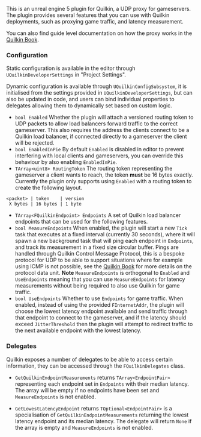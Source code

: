 This is an unreal engine 5 plugin for Quilkin, a UDP proxy for gameservers. The plugin provides several features that you can use with Quilkin deployments, such as proxying game traffic, and latency measurement.

You can also find guide level documentation on how the proxy works in the [Quilkin Book](https://googleforgames.github.io/quilkin/main/book/).

### Configuration
Static configuration is available in the editor through `UQuilkinDeveloperSettings` in "Project Settings".

Dynamic configuration is available through `UQuilkinConfigSubsystem`, it is initialised from the settings provided in `UQuilkinDeveloperSettings`, but can also be updated in code, and users can bind individual properties to delegates allowing them to dynamically set based on custom logic.

- `bool Enabled` Whether the plugin will attach a versioned routing token to UDP packets to allow load balancers forward traffic to the correct gameserver. This also requires the address the clients connect to be a Quilkin load balancer, if connected directly to a gameserver the client will be rejected.
- `bool EnabledInPie` By default `Enabled` is disabled in editor to prevent interfering with local clients and gameservers, you can override this behaviour by also enabling `EnabledInPie`.
- `TArray<uint8> RoutingToken` The routing token representing the gameserver a client wants to reach, the token **must** be 16 bytes exactly. Currently the plugin only supports using `Enabled` with a routing token to create the following layout.

```
<packet> | token    | version
 X bytes | 16 bytes | 1 byte
```

- `TArray<FQuilkinEndpoint> Endpoints` A set of Quilkin load balancer endpoints that can be used for the following features.
- `bool MeasureEndpoints` When enabled, the plugin will start a new `Tick` task that executes at a fixed interval (currently 30 seconds), where it will spawn a new background task that will ping each endpoint in `Endpoints`, and track its measurement in a fixed size circular buffer.
   Pings are handled through Quilkin Control Message Protocol, this is a bespoke protocol for UDP to be able to support situations where for example using ICMP is not possible, see the [Quilkin Book](https://googleforgames.github.io/quilkin/main/book/services/proxy/qcmp.html) for more details on the protocol data unit.
   **Note** `MeasureEndpoints` is orthogonal to `Enabled` and `UseEndpoints` meaning that you can use `MeasureEndpoints` for latency measurements without being required to also use Quilkin for game traffic.
- `bool UseEndpoints` Whether to use `Endpoints` for game traffic. When enabled, instead of using the provided `FInternetAddr`, the plugin will choose the lowest latency endpoint available and send traffic through that endpoint to connect to the gameserver, and if the latency should exceed `JitterThreshold` then the plugin will attempt to redirect traffic to the next available endpoint with the lowest latency.

### Delegates
Quilkin exposes a number of delegates to be able to access certain information, they can be accessed through the `FQuilkinDelegates` class.

- `GetQuilkinEndpointMeasurements` returns `TArray<EndpointPair>` representing each endpoint set in `Endpoints` with their median latency. The array will be empty if no endpoints have been set and `MeasureEndpoints` is not enabled.

- `GetLowestLatencyEndpoint` returns `TOptional<EndpointPair>` is a specialisation of `GetQuilkinEndpointMeasurements` returning the lowest latency endpoint and its median latency. The delegate will return `None` if the array is empty and `MeasureEndpoints` is not enabled. 
